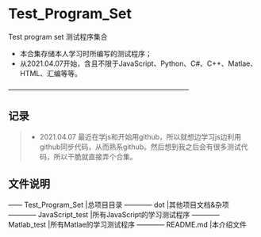 # Test_Program_Set
Test program set
测试程序集合

 - 本合集存储本人学习时所编写的测试程序；
 - 从2021.04.07开始，含且不限于JavaScript、Python、C#、C++、Matlae、HTML、汇编等等。

——————————————————————————

## 记录
> - 2021.04.07 
> 最近在学js和开始用github，所以就想边学习js边利用github同步代码，从而熟系github。然后想到我之后会有很多测试代码，所以干脆就直接弄个合集。

## 文件说明
—— Test_Program_Set                 |总项目目录
———— dot                            |其他项目文档&杂项
———— JavaScript_test                |所有JavaScript的学习测试程序
———— Matlab_test                    |所有Matlae的学习测试程序
———— README.md                      |本介绍文件
